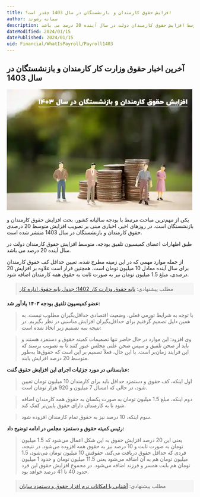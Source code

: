```yaml
---
title: افزایش حقوق کارمندان و بازنشستگان در سال 1403 چقدر است؟
author: سمانه رشوند  
description: طبق اظهارات اعضای کمیسیون تلفیق بودجه، متوسط افزایش حقوق کارمندان دولت در سال آینده 20 درصد می باشد.
dateModified: 2024/01/15  
datePublished: 2024/01/15 
uid: Financial/WhatIsPayroll/Payroll1403
---
```


## آخرین اخبار حقوق وزارت کار کارمندان و بازنشستگان در سال 1403

![افزایش حقوق کارمندان و بازنشستگان در سال 1403](./Images/Payroll1403.webp)

یکی از مهم‌ترین مباحث مرتبط با بودجه سالیانه کشور، بحث افزایش حقوق کارمندان و بازنشستگان است. در روزهای اخیر، اخباری مبنی بر تصویب افزایش متوسط 20 درصدی حقوق کارمندان و بازنشستگان در سال 1403 منتشر شده است.

طبق اظهارات اعضای کمیسیون تلفیق بودجه، متوسط افزایش حقوق کارمندان دولت در سال آینده 20 درصد می باشد. 

از جمله موارد مهمی که در این زمینه مطرح شده، تعیین حداقل کف حقوق کارمندان برای سال آینده معادل 10 میلیون تومان است. همچنین قرار است علاوه بر افزایش 20 درصدی، مبلغ 1.5 میلیون تومان نیز به صورت ثابت به حقوق همه کارمندان اضافه شود.

<blockquote style="background-color:#f5f5f5; padding:0.5rem">
مطلب پیشنهادی: <a href="https://www.hooshkar.com/Wiki/Payroll/Payroll1401" target="_blank">پایه حقوق وزارت کار 1402؛ جدول پایه حقوق اداره کار
</a></blockquote>

**عضو کمیسیون تلفیق بودجه ۱۴۰۳ یادآور شد:**

>با توجه به شرایط تورمی فعلی، وضعیت اقتصادی حداقل‌بگیران مطلوب نیست. به همین دلیل تصمیم گرفتیم برای حداقل‌بگیران افزایش مناسبی در نظر بگیریم. در نتیجه سه تصمیم زیر اتخاذ شده است:

> وی افزود: این موارد در حال حاضر تنها تصمیمات کمیته حقوق و دستمزد هستند و باید از صحن تلفیق و سپس صحن علنی مجلس عبور کنند تا به تصویب برسند که این فرایند زمان‌بر است. با این حال، فعلاً تصمیم بر این است که حقوق‌ها به‌طور متوسط 20 درصد افزایش یابند.

**عنابستانی در مورد جزئیات اجرای این افزایش حقوق گفت:**

> اول اینکه، کف حقوق و دستمزد حداقل باید برای کارمندان 10 میلیون تومان تعیین شود، در حالی که امسال 7 میلیون و 920 هزار تومان است.

> دوم اینکه، مبلغ 1.5 میلیون تومان به صورت یکسان به حقوق همه کارمندان اضافه شود تا به کارمندان دارای حقوق پایین‌تر کمک کند.

> سوم اینکه، 10 درصد نیز به حقوق تمام کارمندان افزوده شود.

**رئیس کمیته حقوق و دستمزد مجلس در ادامه توضیح داد:**

>یعنی این 20 درصد افزایش حقوق به این شکل اعمال می‌شود که 1.5 میلیون تومان به صورت ثابت و 10 درصد نیز به حقوق همه افزوده می‌شود. در نتیجه، فردی که حداقل حقوق دریافت می‌کند، حقوقش 10 میلیون تومان می‌شود، 1.5 میلیون تومان هم به آن اضافه می‌شود یعنی 11.5 میلیون تومان و حدود 1 میلیون تومان هم بابت همسر و فرزند اضافه می‌شود. در مجموع افزایش حقوق این فرد حدود 40 تا 41 درصد خواهد بود.

<blockquote style="background-color:#f5f5f5; padding:0.5rem">
مطلب پیشنهادی: <a href="https://www.hooshkar.com/Software/Sayan/Module/Payroll" target="_blank">آشنایی با امکانات نرم افزار حقوق و دستمزد سایان
</a></blockquote>